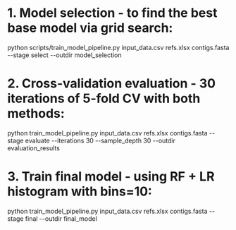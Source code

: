 # 1. Model selection - to find the best base model via grid search:
python scripts/train_model_pipeline.py input_data.csv refs.xlsx contigs.fasta --stage select --outdir model_selection

# 2. Cross-validation evaluation - 30 iterations of 5-fold CV with both methods:
python train_model_pipeline.py input_data.csv refs.xlsx contigs.fasta --stage evaluate --iterations 30 --sample_depth 30 --outdir evaluation_results

# 3. Train final model - using RF + LR histogram with bins=10:
python train_model_pipeline.py input_data.csv refs.xlsx contigs.fasta --stage final --outdir final_model